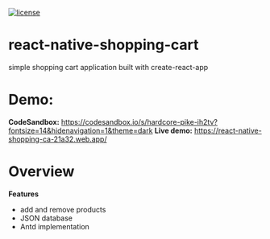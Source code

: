 [![license](https://img.shields.io/github/license/ionutpantazi/react-shopping-cart.svg?style=flat-square)](https://github.com/ionutpantazi/react-shopping-cart/blob/master/LICENSE)
# react-native-shopping-cart
  simple shopping cart application built with create-react-app
# Demo:
  **CodeSandbox:** https://codesandbox.io/s/hardcore-pike-ih2tv?fontsize=14&hidenavigation=1&theme=dark
  **Live demo:** https://react-native-shopping-ca-21a32.web.app/
# Overview
  **Features**
 - add and remove products 
 - JSON database
 - Antd implementation

